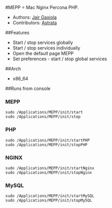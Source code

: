 #MEPP = Mac Nginx Percona PHP.
* Authors: [Jair Gaxiola](https://github.com/jyr)
* Contributors: [Astrata](http://astrata.mx)

##Features

* Start / stop services globally 
* Start / stop services individually
* Open the default page MEPP
* Set preferences - start  / stop global services

##Arch

* x86_64

##Runs from console

### MEPP

    sudo /Applications/MEPP/init/start
    sudo /Applications/MEPP/init/stop

### PHP
    sudo /Applications/MEPP/init/startPHP
    sudo /Applications/MEPP/init/stopPHP

### NGINX

    sudo /Applications/MEPP/init/startNginx
    sudo /Applications/MEPP/init/stopNginx

### MySQL
    sudo /Applications/MEPP/init/startMySQL
    sudo /Applications/MEPP/init/stopMySQL